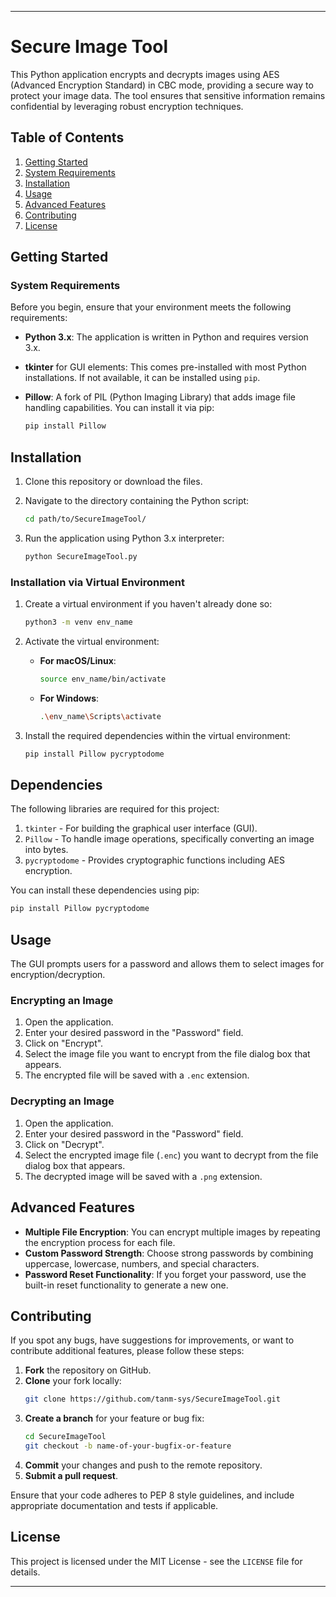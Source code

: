
---

# Secure Image Tool

This Python application encrypts and decrypts images using AES (Advanced Encryption Standard) in CBC mode, providing a secure way to protect your image data. The tool ensures that sensitive information remains confidential by leveraging robust encryption techniques.

## Table of Contents

1. [Getting Started](#getting-started)
2. [System Requirements](#system-requirements)
3. [Installation](#installation)
4. [Usage](#usage)
5. [Advanced Features](#advanced-features)
6. [Contributing](#contributing)
7. [License](#license)

## Getting Started

### System Requirements

Before you begin, ensure that your environment meets the following requirements:

- **Python 3.x**: The application is written in Python and requires version 3.x.
- **tkinter** for GUI elements: This comes pre-installed with most Python installations. If not available, it can be installed using `pip`.
- **Pillow**: A fork of PIL (Python Imaging Library) that adds image file handling capabilities. You can install it via pip:

    ```sh
    pip install Pillow
    ```

## Installation

1. Clone this repository or download the files.
2. Navigate to the directory containing the Python script:
    
    ```sh
    cd path/to/SecureImageTool/
    ```
3. Run the application using Python 3.x interpreter:

    ```sh
    python SecureImageTool.py
    ```

### Installation via Virtual Environment

1. Create a virtual environment if you haven't already done so:
    
    ```sh
    python3 -m venv env_name
    ```

2. Activate the virtual environment:

   - **For macOS/Linux**:
     ```sh
     source env_name/bin/activate
     ```
   - **For Windows**:
     ```sh
     .\env_name\Scripts\activate
     ```

3. Install the required dependencies within the virtual environment:
    
    ```sh
    pip install Pillow pycryptodome
    ```

## Dependencies

The following libraries are required for this project:

1. `tkinter` - For building the graphical user interface (GUI).
2. `Pillow` - To handle image operations, specifically converting an image into bytes.
3. `pycryptodome` - Provides cryptographic functions including AES encryption.

You can install these dependencies using pip:

```sh
pip install Pillow pycryptodome
```

## Usage

The GUI prompts users for a password and allows them to select images for encryption/decryption.

### Encrypting an Image

1. Open the application.
2. Enter your desired password in the "Password" field.
3. Click on "Encrypt".
4. Select the image file you want to encrypt from the file dialog box that appears.
5. The encrypted file will be saved with a `.enc` extension.

### Decrypting an Image

1. Open the application.
2. Enter your desired password in the "Password" field.
3. Click on "Decrypt".
4. Select the encrypted image file (`.enc`) you want to decrypt from the file dialog box that appears.
5. The decrypted image will be saved with a `.png` extension.

## Advanced Features

- **Multiple File Encryption**: You can encrypt multiple images by repeating the encryption process for each file.
- **Custom Password Strength**: Choose strong passwords by combining uppercase, lowercase, numbers, and special characters.
- **Password Reset Functionality**: If you forget your password, use the built-in reset functionality to generate a new one.

## Contributing

If you spot any bugs, have suggestions for improvements, or want to contribute additional features, please follow these steps:

1. **Fork** the repository on GitHub.
2. **Clone** your fork locally:
    ```sh
    git clone https://github.com/tanm-sys/SecureImageTool.git
    ```
3. **Create a branch** for your feature or bug fix:
    ```sh
    cd SecureImageTool
    git checkout -b name-of-your-bugfix-or-feature
    ```
4. **Commit** your changes and push to the remote repository.
5. **Submit a pull request**.

Ensure that your code adheres to PEP 8 style guidelines, and include appropriate documentation and tests if applicable.

## License

This project is licensed under the MIT License - see the `LICENSE` file for details.

---
